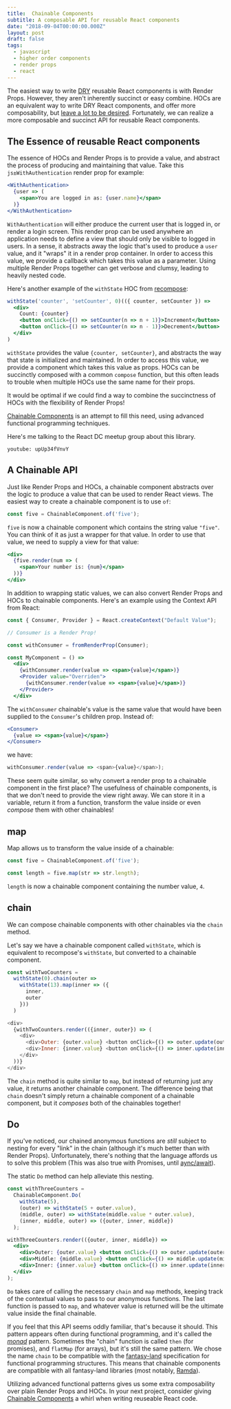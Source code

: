 ```yaml
---
title:  Chainable Components
subtitle: A composable API for reusable React components
date: "2018-09-04T00:00:00.000Z"
layout: post
draft: false
tags:
  - javascript
  - higher order components
  - render props
  - react
---
```


The easiest way to write [DRY](https://en.wikipedia.org/wiki/Don%27t_repeat_yourself) reusable React components is with Render Props. However, they aren't inherently succinct or easy combine. HOCs are an equivalent way to write DRY React components, and offer more composability, but [leave a lot to be desired](https://www.youtube.com/watch?v=BcVAq3YFiuc). Fortunately, we can realize a more composable and succinct API for reusable React components.

## The Essence of reusable React components

The essence of HOCs and Render Props is to provide a value, and abstract the process of producing and maintaining that value. Take this `js±WithAuthentication` render prop for example:

```jsx
<WithAuthentication>
  {user => (
    <span>You are logged in as: {user.name}</span>
  )}
</WithAuthentication>
```

`WithAuthentication` will either produce the current user that is logged in, or render a login screen. This render prop can be used anywhere an application needs to define a view that should only be visible to logged in users. In a sense, it abstracts away the logic that's used to produce a `user` value, and it "wraps" it in a render prop container. In order to access this value, we provide a callback which takes this value as a parameter. Using multiple Render Props together can get verbose and clumsy, leading to heavily nested code.

Here's another example of the `withState` HOC from [recompose](https://github.com/acdlite/recompose):

```jsx
withState('counter', 'setCounter', 0)(({ counter, setCounter }) =>
  <div>
    Count: {counter}
    <button onClick={() => setCounter(n => n + 1)}>Increment</button>
    <button onClick={() => setCounter(n => n - 1)}>Decrement</button>
  </div>
)
```

`withState` provides the value `{counter, setCounter}`, and abstracts the way that state is initialized and maintained. In order to access this value, we provide a component which takes this value as props. HOCs can be succinctly composed with a common `compose` function, but this often leads to trouble when multiple HOCs use the same name for their props.

It would be optimal if we could find a way to combine the succinctness of HOCs with the flexibility of Render Props!

[Chainable Components](https://github.com/pfgray/chainable-components) is an attempt to fill this need, using advanced functional programming techniques.

Here's me talking to the React DC meetup group about this library.

`youtube: upUp34fVnvY`

## A Chainable API

Just like Render Props and HOCs, a chainable component abstracts over the logic to produce a value that can be used to render React views. The easiest way to create a chainable component is to use `of`:

```js
const five = ChainableComponent.of('five');
```

`five` is now a chainable component which contains the string value `"five"`. You can think of it as just a wrapper for that value. In order to use that value, we need to supply a view for that value:

```jsx
<div>
  {five.render(num => (
    <span>Your number is: {num}</span>
  ))}
</div>
```

In addition to wrapping static values, we can also convert Render Props and HOCs to chainable components. Here's an example using the Context API from React:

```jsx
const { Consumer, Provider } = React.createContext("Default Value");

// Consumer is a Render Prop!

const withConsumer = fromRenderProp(Consumer);

const MyComponent = () =>
  <div>
    {withConsumer.render(value => <span>{value}</span>)}
    <Provider value="Overriden">
      {withConsumer.render(value => <span>{value}</span>)}
    </Provider>
  </div>
``` 

The `withConsumer` chainable's value is the same value that would have been supplied to the `Consumer`'s children prop. Instead of:

```jsx
<Consumer>
  {value => <span>{value}</span>}
</Consumer>
```
we have:
```js
withConsumer.render(value => <span>{value}</span>);
```

These seem quite similar, so why convert a render prop to a chainable component in the first place? The usefulness of chainable components, is that we don't need to provide the view right away. We can store it in a variable, return it from a function, transform the value inside or even _compose_ them with other chainables!

## map

Map allows us to transform the value inside of a chainable:

```js
const five = ChainableComponent.of('five');

const length = five.map(str => str.length);
```

`length` is now a chainable component containing the number value, `4`.

## chain

We can compose chainable components with other chainables via the `chain` method.

Let's say we have a chainable component called `withState`, which is equivalent to recompose's `withState`, but converted to a chainable component.
```js
const withTwoCounters = 
  withState(0).chain(outer => 
    withState(13).map(inner => ({
      inner,
      outer
    }))
  )

<div>
  {withTwoCounters.render(({inner, outer}) => (
    <div>
      <div>Outer: {outer.value} <button onClick={() => outer.update(outer.value + 1)}>+</button></div>
      <div>Inner: {inner.value} <button onClick={() => inner.update(inner.value + 1)}>+</button></div>
    </div>
  ))}
</div>
```

The `chain` method is quite similar to `map`, but instead of returning just any value, it returns another chainable component. The difference being that `chain` doesn't simply return a chainable component of a chainable component, but it _composes_ both of the chainables together!

## Do

If you've noticed, our chained anonymous functions are _still_ subject to nesting for every "link" in the chain (although it's much better than with Render Props). Unfortunately, there's nothing that the language affords us to solve this problem (This was also true with Promises, until [aync/await](https://gist.github.com/MaiaVictor/bc0c02b6d1fbc7e3dbae838fb1376c80)).

The static `Do` method can help alleviate this nesting.

```jsx
const withThreeCounters =
  ChainableComponent.Do(
    withState(5),
    (outer) => withState(5 + outer.value),
    (middle, outer) => withState(middle.value * outer.value),
    (inner, middle, outer) => ({outer, inner, middle})
  );

withThreeCounters.render(({outer, inner, middle}) => 
  <div>
    <div>Outer: {outer.value} <button onClick={() => outer.update(outer.value + 1)}>+</button></div>
    <div>Middle: {middle.value} <button onClick={() => middle.update(middle.value + 1)}>+</button></div>
    <div>Inner: {inner.value} <button onClick={() => inner.update(inner.value + 1)}>+</button></div>
  </div>
);
```

`Do` takes care of calling the necessary `chain` and `map` methods, keeping track of the contextual values to pass to our anonymous functions. The last function is passed to `map`, and whatever value is returned will be the ultimate value inside the final chainable.

If you feel that this API seems oddly familiar, that's because it should. This pattern appears often during functional programming, and it's called the [_monad_](https://www.youtube.com/watch?v=9QveBbn7t_c) pattern. Sometimes the "chain" function is called `then` (for promises), and `flatMap` (for arrays), but it's still the same pattern. We chose the name `chain` to be compatible with the [fantasy-land](https://github.com/fantasyland/fantasy-land#monad) specification for functional programming structures. This means that chainable components are compatible with all fantasy-land libraries (most notably, [Ramda](https://ramdajs.com/)).

Utilizing advanced functional patterns gives us some extra composability over plain Render Props and HOCs. In your next project, consider giving [Chainable Components](https://github.com/pfgray/chainable-components) a whirl when writing reuseable React code.
